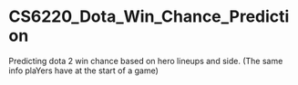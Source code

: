 # CS6220_Dota_Win_Chance_Prediction

Predicting dota 2 win chance based on hero lineups and side. 
(The same info plaYers have at the start of a game) 
